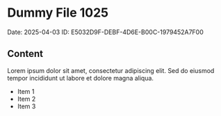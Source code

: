 # Dummy File 1025

Date: 2025-04-03
ID: E5032D9F-DEBF-4D6E-B00C-1979452A7F00

## Content

Lorem ipsum dolor sit amet, consectetur adipiscing elit.
Sed do eiusmod tempor incididunt ut labore et dolore magna aliqua.

* Item 1
* Item 2
* Item 3

